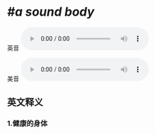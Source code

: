 # ***\#a sound body*** 
英音
<audio src="./media/a sound body1_AAC.aac" controls="controls"></audio>

美音
<audio src="./media/a sound body1_AAC.aac" controls="controls"></audio>



  

英文释义
---
### 1.**健康的身体**  


